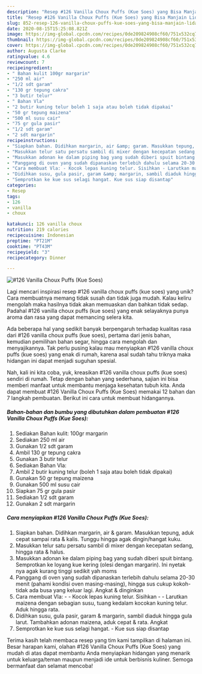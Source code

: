 ```yaml
---
description: "Resep #126 Vanilla Choux Puffs (Kue Soes) yang Bisa Manjain Lidah"
title: "Resep #126 Vanilla Choux Puffs (Kue Soes) yang Bisa Manjain Lidah"
slug: 852-resep-126-vanilla-choux-puffs-kue-soes-yang-bisa-manjain-lidah
date: 2020-08-15T15:25:08.821Z
image: https://img-global.cpcdn.com/recipes/0de209824908cf60/751x532cq70/126-vanilla-choux-puffs-kue-soes-foto-resep-utama.jpg
thumbnail: https://img-global.cpcdn.com/recipes/0de209824908cf60/751x532cq70/126-vanilla-choux-puffs-kue-soes-foto-resep-utama.jpg
cover: https://img-global.cpcdn.com/recipes/0de209824908cf60/751x532cq70/126-vanilla-choux-puffs-kue-soes-foto-resep-utama.jpg
author: Augusta Clarke
ratingvalue: 4.6
reviewcount: 7
recipeingredient:
- " Bahan kulit 100gr margarin"
- "250 ml air"
- "1/2 sdt garam"
- "130 gr tepung cakra"
- "3 butir telur"
- " Bahan Vla"
- "2 butir kuning telur boleh 1 saja atau boleh tidak dipakai"
- "50 gr tepung maizena"
- "500 ml susu cair"
- "75 gr gula pasir"
- "1/2 sdt garam"
- "2 sdt margarin"
recipeinstructions:
- "Siapkan bahan. Didihkan margarin, air &amp; garam. Masukkan tepung, aduk cepat sampai rata &amp; kalis. Tunggu hingga agak dingin/hangat kuku."
- "Masukkan telur satu persatu sambil di mixer dengan kecepatan sedang, hingga rata &amp; halus."
- "Masukkan adonan ke dalam piping bag yang sudah diberi spuit bintang. Semprotkan ke loyang kue kering (olesi dengan margarin). Ini nyetak nya agak kurang tinggi sedikit yah moms"
- "Panggang di oven yang sudah dipanaskan terlebih dahulu selama 20-30 menit (pahami kondisi oven masing-masing), hingga sus cukup kokoh-tidak ada busa yang keluar lagi. Angkat &amp; dinginkan"
- "Cara membuat Vla: - Kocok lepas kuning telur. Sisihkan - Larutkan maizena dengan sebagian susu, tuang kedalam kocokan kuning telur. Aduk hingga rata."
- "Didihkan susu, gula pasir, garam &amp; margarin, sambil diaduk hingga gula larut. Tambahkan adonan maizena, aduk cepat &amp; rata. Angkat"
- "Semprotkan ke kue sus selagi hangat. Kue sus siap disantap"
categories:
- Resep
tags:
- 126
- vanilla
- choux

katakunci: 126 vanilla choux 
nutrition: 219 calories
recipecuisine: Indonesian
preptime: "PT21M"
cooktime: "PT43M"
recipeyield: "3"
recipecategory: Dinner

---
```



![#126 Vanilla Choux Puffs (Kue Soes)](https://img-global.cpcdn.com/recipes/0de209824908cf60/751x532cq70/126-vanilla-choux-puffs-kue-soes-foto-resep-utama.jpg)

Lagi mencari inspirasi resep #126 vanilla choux puffs (kue soes) yang unik? Cara membuatnya memang tidak susah dan tidak juga mudah. Kalau keliru mengolah maka hasilnya tidak akan memuaskan dan bahkan tidak sedap. Padahal #126 vanilla choux puffs (kue soes) yang enak selayaknya punya aroma dan rasa yang dapat memancing selera kita.

Ada beberapa hal yang sedikit banyak berpengaruh terhadap kualitas rasa dari #126 vanilla choux puffs (kue soes), pertama dari jenis bahan, kemudian pemilihan bahan segar, hingga cara mengolah dan menyajikannya. Tak perlu pusing kalau mau menyiapkan #126 vanilla choux puffs (kue soes) yang enak di rumah, karena asal sudah tahu triknya maka hidangan ini dapat menjadi suguhan spesial.




Nah, kali ini kita coba, yuk, kreasikan #126 vanilla choux puffs (kue soes) sendiri di rumah. Tetap dengan bahan yang sederhana, sajian ini bisa memberi manfaat untuk membantu menjaga kesehatan tubuh kita. Anda dapat membuat #126 Vanilla Choux Puffs (Kue Soes) memakai 12 bahan dan 7 langkah pembuatan. Berikut ini cara untuk membuat hidangannya.

<!--inarticleads1-->

##### Bahan-bahan dan bumbu yang dibutuhkan dalam pembuatan #126 Vanilla Choux Puffs (Kue Soes):

1. Sediakan  Bahan kulit: 100gr margarin
1. Sediakan 250 ml air
1. Gunakan 1/2 sdt garam
1. Ambil 130 gr tepung cakra
1. Gunakan 3 butir telur
1. Sediakan  Bahan Vla:
1. Ambil 2 butir kuning telur (boleh 1 saja atau boleh tidak dipakai)
1. Gunakan 50 gr tepung maizena
1. Gunakan 500 ml susu cair
1. Siapkan 75 gr gula pasir
1. Sediakan 1/2 sdt garam
1. Gunakan 2 sdt margarin




<!--inarticleads2-->

##### Cara menyiapkan #126 Vanilla Choux Puffs (Kue Soes):

1. Siapkan bahan. Didihkan margarin, air &amp; garam. Masukkan tepung, aduk cepat sampai rata &amp; kalis. Tunggu hingga agak dingin/hangat kuku.
1. Masukkan telur satu persatu sambil di mixer dengan kecepatan sedang, hingga rata &amp; halus.
1. Masukkan adonan ke dalam piping bag yang sudah diberi spuit bintang. Semprotkan ke loyang kue kering (olesi dengan margarin). Ini nyetak nya agak kurang tinggi sedikit yah moms
1. Panggang di oven yang sudah dipanaskan terlebih dahulu selama 20-30 menit (pahami kondisi oven masing-masing), hingga sus cukup kokoh-tidak ada busa yang keluar lagi. Angkat &amp; dinginkan
1. Cara membuat Vla: - - Kocok lepas kuning telur. Sisihkan - - Larutkan maizena dengan sebagian susu, tuang kedalam kocokan kuning telur. Aduk hingga rata.
1. Didihkan susu, gula pasir, garam &amp; margarin, sambil diaduk hingga gula larut. Tambahkan adonan maizena, aduk cepat &amp; rata. Angkat
1. Semprotkan ke kue sus selagi hangat. - Kue sus siap disantap




Terima kasih telah membaca resep yang tim kami tampilkan di halaman ini. Besar harapan kami, olahan #126 Vanilla Choux Puffs (Kue Soes) yang mudah di atas dapat membantu Anda menyiapkan hidangan yang menarik untuk keluarga/teman maupun menjadi ide untuk berbisnis kuliner. Semoga bermanfaat dan selamat mencoba!
